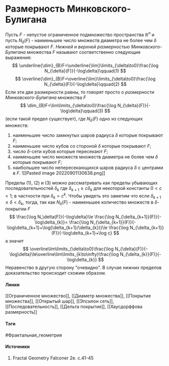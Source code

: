 # Размерность Минковского-Булигана
Пусть $F$ - непустое ограниченное подмножество пространства $\mathbb{R}^{n}$ и пусть $N_{\delta}(F)$ - наименьшее число множеств диаметра не более чем $\delta$ которые покрывают $F$. *Нижней* и *верхней размерностью Минковского-Булигана* множества $F$ называют соответственно следующие выражения:
$$
\underline{\dim}_{B}F=\underline{\lim}\limits_{\delta\to0}\frac{\log N_{\delta}(F)}{-\log\delta}\qquad(1)
$$
$$
\overline{\dim}_{B}F=\overline{\lim}\limits_{\delta\to0}\frac{\log N_{\delta}(F)}{-\log\delta}\qquad(2)
$$
Если эти две размерности равны, то говорят просто о *размерности Минковского-Булигана* множества $F$
$$
\dim_{B}F=\lim\limits_{\delta\to0}\frac{\log N_{\delta}(F)}{-\log\delta}\qquad(3)
$$
(если такой предел существует), где $N_{\delta}(F)$ одно из следующих множеств:
1. наименьшее число замкнутых шаров радиуса $\delta$ которые покрывают $F$;
2. наименьшее число кубов со стороной $\delta$ которые покрывают $F$;
3. число $\delta$-сети кубов которые пересекают $F$;
4. наименьшее число множеств множеств диаметра не более чем $\delta$ которые покрывают $F$;
5. наибольшее число непересекающихся шаров радиуса $\delta$ с центрами в $F$.
![[Pasted image 20220901130638.png]]

Пределы $(1)$, $(2)$ и $(3)$ можно рассматривать как пределы убывающих последовательностей $\delta_{k}$ где $\delta_{k+1}\ge c\delta_{k}$ для некоторой константы $0<c<1$; в частности при $\delta_{k}=c^{k}$. Чтобы увидеть это заметим что если $\delta_{k+1}\le\delta<\delta_{k}$, тогда, так как $N_{\delta}(F)$ - наименьшее количество множеств в $\delta$-покрытии $F$ 
$$
\frac{\log N_\delta(F)}{-\log\delta}\le
\frac{\log N_{\delta_{k+1}}(F)}{-\log\delta_{k}}=
\frac{\log N_{\delta_{k+1}}(F)}{-\log\delta_{k+1}+\log(\delta_{k+1}/\delta_{k})}\le
\frac{\log N_{\delta_{k+1}}(F)}{-\log\delta_{k+1}+\log c}
$$
а значит
$$
\overline\lim\limits_{\delta\to0}\frac{\log N_{\delta}(F)}{-\log\delta}\le\overline\lim\limits_{k\to\infty}\frac{\log N_{\delta_{k}}(F)}{-\log\delta_{k}}
$$
Неравенство в другую сторону "очевидно". В случае нижних пределов доказательство происходит схожим образом.
#### Линки
 [[Ограниченное множество]],
 [[Диаметр множества]],
 [[Покрытие множества]],
 [[Открытый шар]],
 [[Эпсилон сеть]],
 [[Последовательность]],
 [[Дельта покрытие]],
 [[Хаусдорффова размерность]]
#### Тэги
 #Фрактальная_геометрия 
#### Источники
1. Fractal Geometry Falconer 2e. c.41-45